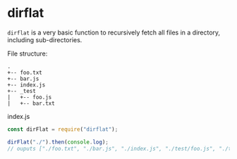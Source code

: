 # dirflat

`dirflat` is a very basic function to recursively fetch all files in a directory, including sub-directories. 

File structure:
```
.
+-- foo.txt
+-- bar.js
+-- index.js
+-- _test
|   +-- foo.js
|   +-- bar.txt
```

index.js
```js
const dirFlat = require("dirflat");

dirFlat("./").then(console.log);
// ouputs ["./foo.txt", "./bar.js", "./index.js", "./test/foo.js", "./test/bar.txt"]
```